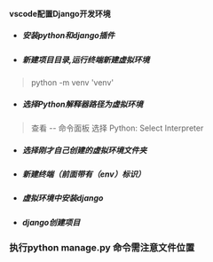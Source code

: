 #### vscode配置Django开发环境
- ##### 安装python和django插件
- ##### 新建项目目录,运行终端新建虚拟环境
> python -m venv 'venv'
- ##### 选择Python解释器路径为虚拟环境
> 查看 -- 命令面板 选择 Python: Select Interpreter
- ##### 选择刚才自己创建的虚拟环境文件夹
- ##### 新建终端（前面带有（env）标识）
- ##### 虚拟环境中安装django
- ##### django创建项目
### 执行python manage.py 命令需注意文件位置